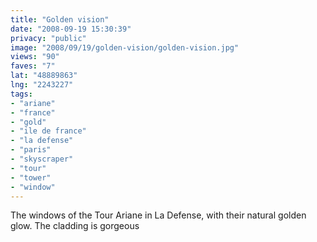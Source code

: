 ```yaml
---
title: "Golden vision"
date: "2008-09-19 15:30:39"
privacy: "public"
image: "2008/09/19/golden-vision/golden-vision.jpg"
views: "90"
faves: "7"
lat: "48889863"
lng: "2243227"
tags:
- "ariane"
- "france"
- "gold"
- "ile de france"
- "la defense"
- "paris"
- "skyscraper"
- "tour"
- "tower"
- "window"
---
```

The windows of the Tour Ariane in La Defense, with their natural golden glow. The cladding is gorgeous<a href="/photos/2008/09/19/golden-vision"></a>
